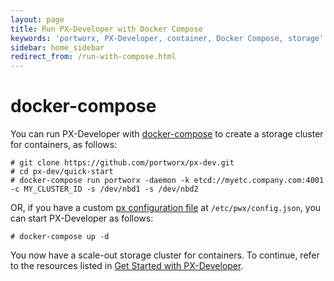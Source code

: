 ```yaml
---
layout: page
title: Run PX-Developer with Docker Compose
keywords: 'portworx, PX-Developer, container, Docker Compose, storage'
sidebar: home_sidebar
redirect_from: /run-with-compose.html
---
```


# docker-compose

You can run PX-Developer with [docker-compose](https://docs.docker.com/compose/install/) to create a storage cluster for containers, as follows:

```text
# git clone https://github.com/portworx/px-dev.git
# cd px-dev/quick-start
# docker-compose run portworx -daemon -k etcd://myetc.company.com:4001 -c MY_CLUSTER_ID -s /dev/nbd1 -s /dev/nbd2
```

OR, if you have a custom [px configuration file](https://github.com/portworx/px-dev/edit/master/quick-start/config.json) at `/etc/pwx/config.json`, you can start PX-Developer as follows:

```text
# docker-compose up -d
```

You now have a scale-out storage cluster for containers. To continue, refer to the resources listed in [Get Started with PX-Developer](https://github.com/venkatpx/px-docs/tree/3f39ba94d6d6d91385dcd6792eb6da61d0016b4d/getting-started/px-developer.html).

